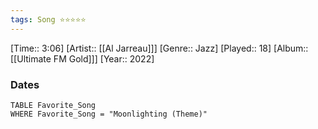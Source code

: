 ```yaml
---
tags: Song ⭐⭐⭐⭐⭐ 
---
```

[Time:: 3:06]
[Artist:: [[Al Jarreau]]]
[Genre:: Jazz]
[Played:: 18]
[Album:: [[Ultimate FM Gold]]]
[Year:: 2022]
### Dates
````dataview
TABLE Favorite_Song
WHERE Favorite_Song = "Moonlighting (Theme)"
````